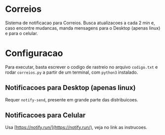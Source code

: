 # Correios

Sistema de notificacao para Correios. Busca atualizacoes a cada 2 min e, caso encontre mudancas, manda mensagens para o Desktop (apenas linux) e para o celular.

# Configuracao

Para executar, basta escrever o codigo de rastreio no arquivo `codigo.txt` e rodar `correios.py` a partir de um terminal, com `python3` instalado.

## Notificacoes para Desktop (apenas linux)

Requer `notify-send`, presente em grande parte das distribuicoes.

## Notificacoes para Celular

Usa [https://notify.run/](https://notify.run/), veja no link as instrucoes.

